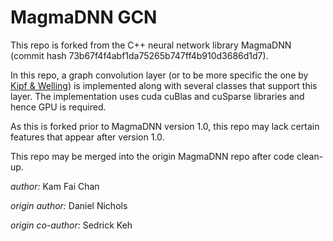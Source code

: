 # MagmaDNN GCN

This repo is forked from the C++ neural network library MagmaDNN (commit hash 73b67f4f4abf1da75265b747ff4b910d3686d1d7). 

In this repo, a graph convolution layer (or to be more specific the one by [Kipf & Welling](https://arxiv.org/abs/1609.02907)) is implemented along with several classes that support this layer. The implementation uses cuda cuBlas and cuSparse libraries and hence GPU is required. 

As this is forked prior to MagmaDNN version 1.0, this repo may lack certain features that appear after version 1.0. 

This repo may be merged into the origin MagmaDNN repo after code clean-up. 

_author:_ Kam Fai Chan

_origin author:_ Daniel Nichols

_origin co-author:_ Sedrick Keh
